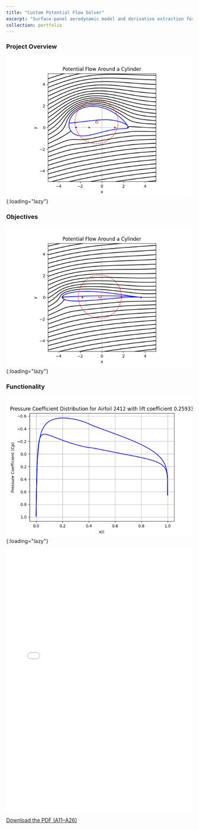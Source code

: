 ```yaml
---
title: "Custom Potential Flow Solver"
excerpt: "Surface-panel aerodynamic model and derivative extraction for an F-16 baseline using FlightStream<br/><img src='/images/potential_flow_airfoil.png'>"
collection: portfolio
---
```


### Project Overview



![Potential Flow Over a Cylindar](/images/potential_flow_cylinder.png){:loading="lazy"}

### Objectives



![Potential Flow Over an Airfoil](/images/potential_flow_airfoil.png){:loading="lazy"}

### Functionality


![Pressure Plot Over an Airfoil](/images/pressure_plot.png){:loading="lazy"}



<div style="position:relative;padding-bottom:140%;height:0;overflow:hidden;"> <iframe src="{{ '/files/A11_A26.pdf' | relative_url }}" style="position:absolute;top:0;left:0;width:100%;height:100%;" frameborder="0"></iframe> </div> <p><a href="{{ '/files/A11_A26.pdf' | relative_url }}">Download the PDF (A11–A26)</a></p>
